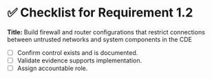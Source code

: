 # ✅ Checklist for Requirement 1.2

**Title:** Build firewall and router configurations that restrict connections between untrusted networks and system components in the CDE

- [ ] Confirm control exists and is documented.
- [ ] Validate evidence supports implementation.
- [ ] Assign accountable role.
